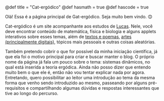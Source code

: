@def title = "Cat-ergódico"
@def hasmath = true
@def hascode = true
<!-- Note: by default hasmath == true and hascode == false. You can change this in
the config file by setting hasmath = false for instance and just setting it to true
where appropriate -->

Olá! Essa é a página principal de Gat-ergódico. Seja muito bem vindo. 😊

Cat-ergódico é um site acompanhante aos estudos de [Lucas](/sobre). Nele, você deve encontrar conteúdo de matemática, física e biologia e alguns applets interativos sobre esses temas, além de [textos e poemas](/pages/artes/textos), [artes (principalmente digitais)](/artes), tópicos mais pessoais e outras coisas aleatórias.

Também pretendo cobrir o que for possível da minha iniciação científica, já que ela foi o motivo principal para criar e buscar manter o blog. O próprio nome da página já fala um pouco sobre o tema: sistemas dinâmicos, no qual está inserida a teoria ergódica. Ainda não posso dizer que entendo muito bem o que ele é, então não vou tentar explicar nada por agora. Entretando, quero possibilitar ao leitor uma introdução ao tema da mesma forma que venho sendo introduzido ao mesmo, passeando por alguns pré-requisitos e compartilhando algumas dúvidas e respostas interessantes que tive ao longo do percurso. 


